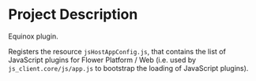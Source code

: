 # Project Description

Equinox plugin. 

Registers the resource ``jsHostAppConfig.js``, that contains the list of JavaScript plugins for Flower Platform / Web (i.e. used by ``js_client.core/js/app.js`` to bootstrap the loading of JavaScript plugins).
